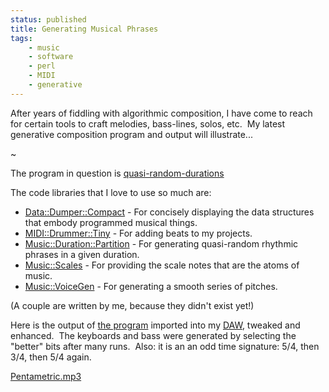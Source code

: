 ```yaml
---
status: published
title: Generating Musical Phrases
tags:
    - music
    - software
    - perl
    - MIDI
    - generative
---
```


After years of fiddling with algorithmic composition, I have come to reach for certain tools to craft melodies, bass-lines, solos, etc.  My latest generative composition program and output will illustrate...

~

The program in question is [quasi-random-durations](https://github.com/ology/Music/blob/master/quasi-random-durations)

The code libraries that I love to use so much are:

- [Data::Dumper::Compact](https://metacpan.org/release/Data-Dumper-Compact) - For concisely displaying the data structures that embody programmed musical things.
- [MIDI::Drummer::Tiny](https://metacpan.org/release/MIDI-Drummer-Tiny) - For adding beats to my projects.
- [Music::Duration::Partition](https://metacpan.org/release/Music-Duration-Partition) - For generating quasi-random rhythmic phrases in a given duration.
- [Music::Scales](https://metacpan.org/release/Music-Scales) - For providing the scale notes that are the atoms of music.
- [Music::VoiceGen](https://metacpan.org/release/Music-VoiceGen) - For generating a smooth series of pitches.

(A couple are written by me, because they didn't exist yet!)

Here is the output of [the program](https://github.com/ology/Music/blob/master/quasi-random-durations) imported into my [DAW](https://www.apple.com/logic-pro/), tweaked and enhanced.  The keyboards and bass were generated by selecting the "better" bits after many runs.  Also: it is an an odd time signature: 5/4, then 3/4, then 5/4 again.

[Pentametric.mp3](Pentametric.mp3)
